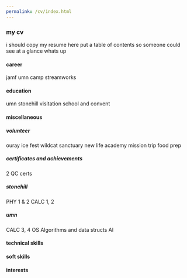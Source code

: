 ```yaml
---
permalink: /cv/index.html
---
```


### my cv

i should copy my resume here
put a table of contents so someone could see at a glance whats up

#### career
jamf
umn
camp
streamworks

#### education
umn
stonehill
visitation school and convent

#### miscellaneous
##### volunteer
ouray ice fest
wildcat sanctuary
new life academy mission trip food prep

##### certificates and achievements
2 QC certs

##### stonehill
PHY 1 & 2
CALC 1, 2

##### umn
CALC 3, 4
OS
Algorithms and data structs
AI

#### technical skills

#### soft skills

#### interests